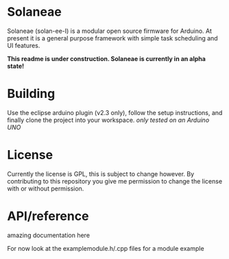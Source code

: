 # Solaneae
Solaneae (solan-ee-I) is a modular open source firmware for Arduino. At present it is a general purpose framework with simple task scheduling and UI features.

**This readme is under construction. Solaneae is currently in an alpha state!**

# Building
Use the eclipse arduino plugin (v2.3 only), follow the setup instructions, and finally clone the project into your workspace.
*only tested on an Arduino UNO*

# License 
Currently the license is GPL, this is subject to change however. By contributing to this repository you give me permission to change the license with or without permission.

# API/reference

amazing documentation here

For now look at the examplemodule.h/.cpp files for a module example